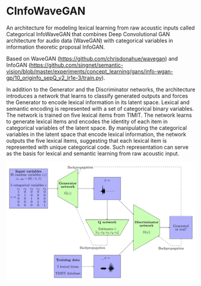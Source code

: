 # CInfoWaveGAN

An architecture for modeling lexical learning from raw acoustic inputs called Categorical InfoWaveGAN that combines Deep Convolutional GAN architecture for audio data (WaveGAN) with categorical variables in information theoretic proposal InfoGAN. 

Based on WaveGAN (https://github.com/chrisdonahue/wavegan) and InfoGAN (https://github.com/singnet/semantic-vision/blob/master/experiments/concept_learning/gans/info-wgan-gp/10_originfo_sepQ_v2_lr1e-3/train.py). 

In addition to the Generator and the Discriminator networks, the architecture introduces a network that learns to classify generated outputs and forces the Generator to encode lexical information in its latent space. Lexical and semantic encoding is represented with a set of categorical binary variables. The network is trained on five lexical items from TIMIT. The network learns to generate lexical items and encodes the identity of each item in categorical variables of the latent space. By manipulating the categorical variables in the latent space that encode lexical information, the network outputs the five lexical items, suggesting that each lexical item is represented with unique categorical code. Such representation can serve as the basis for lexical and semantic learning from raw acoustic input.  

<img src="static/arch.png"/>
